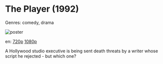 # The Player (1992)

Genres: comedy, drama

![poster](http://image.tmdb.org/t/p/w500/g20oPyKrX317mRpOV5skpdQqf3p.jpg)

en:
  [720p](magnet:?xt=urn:btih:2B602C373C2F2636FBB5E6D13A31B4D1FDDCDEE2&tr=udp://glotorrents.pw:6969/announce&tr=udp://tracker.opentrackr.org:1337/announce&tr=udp://torrent.gresille.org:80/announce&tr=udp://tracker.openbittorrent.com:80&tr=udp://tracker.coppersurfer.tk:6969&tr=udp://tracker.leechers-paradise.org:6969&tr=udp://p4p.arenabg.ch:1337&tr=udp://tracker.internetwarriors.net:1337)
  [1080p](magnet:?xt=urn:btih:0A5497923EB7F0E4F900EF14B342A3CC0A3F32C2&tr=udp://glotorrents.pw:6969/announce&tr=udp://tracker.opentrackr.org:1337/announce&tr=udp://torrent.gresille.org:80/announce&tr=udp://tracker.openbittorrent.com:80&tr=udp://tracker.coppersurfer.tk:6969&tr=udp://tracker.leechers-paradise.org:6969&tr=udp://p4p.arenabg.ch:1337&tr=udp://tracker.internetwarriors.net:1337)
  


A Hollywood studio executive is being sent death threats by a writer whose script he rejected - but which one?